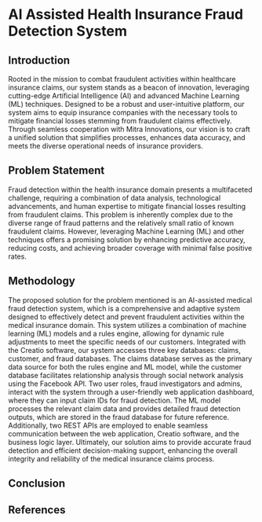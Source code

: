 # AI Assisted Health Insurance Fraud Detection System
## Introduction
Rooted in the mission to combat fraudulent activities within healthcare
insurance claims, our system stands as a beacon of innovation, leveraging cutting-edge Artificial
Intelligence (AI) and advanced Machine Learning (ML) techniques.
Designed to be a robust and user-intuitive platform, our system aims to equip insurance companies with
the necessary tools to mitigate financial losses stemming from fraudulent claims effectively. Through
seamless cooperation with Mitra Innovations, our vision is to craft a unified solution that simplifies
processes, enhances data accuracy, and meets the diverse operational needs of insurance providers.

## Problem Statement
Fraud detection within the health insurance domain presents a multifaceted challenge, requiring a
combination of data analysis, technological advancements, and human expertise to mitigate financial
losses resulting from fraudulent claims. This problem is inherently complex due to the diverse range of
fraud patterns and the relatively small ratio of known fraudulent claims. However, leveraging Machine
Learning (ML) and other techniques offers a promising solution by enhancing predictive accuracy,
reducing costs, and achieving broader coverage with minimal false positive rates.

## Methodology
The proposed solution for the problem mentioned is an AI-assisted medical fraud detection system, which
is a comprehensive and adaptive system designed to effectively detect and prevent fraudulent activities
within the medical insurance domain. This system utilizes a combination of machine learning (ML)
models and a rules engine, allowing for dynamic rule adjustments to meet the specific needs of our
customers. Integrated with the Creatio software, our system accesses three key databases: claims,
customer, and fraud databases. The claims database serves as the primary data source for both the rules
engine and ML model, while the customer database facilitates relationship analysis through social network
analysis using the Facebook API. Two user roles, fraud investigators and admins, interact with the system
through a user-friendly web application dashboard, where they can input claim IDs for fraud detection.
The ML model processes the relevant claim data and provides detailed fraud detection outputs, which are
stored in the fraud database for future reference. Additionally, two REST APIs are employed to enable
seamless communication between the web application, Creatio software, and the business logic layer.
Ultimately, our solution aims to provide accurate fraud detection and efficient decision-making support,
enhancing the overall integrity and reliability of the medical insurance claims process.
## Conclusion
## References
